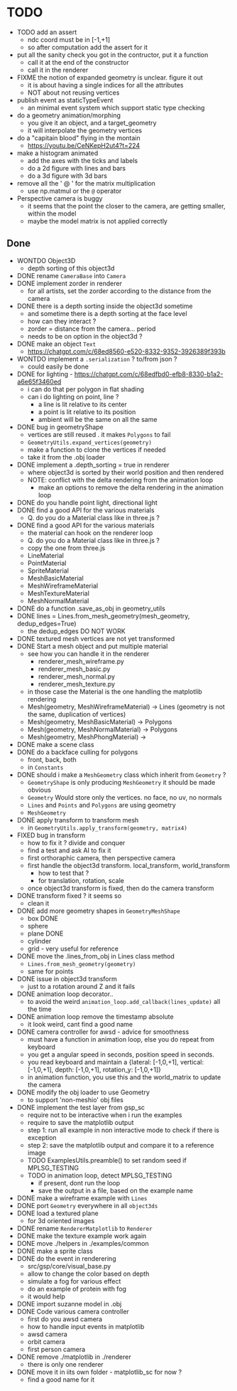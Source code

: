# TODO

- TODO add an assert
  - ndc coord must be in [-1,+1]
  - so after computation add the assert for it
- put all the sanity check you got in the contructor, put it a function
  - call it at the end of the constructor
  - call it in the renderer
- FIXME the notion of expanded geometry is unclear. figure it out
  - it is about having a single indices for all the attributes
  - NOT about not reusing vertices
- publish event as staticTypeEvent
  - an minimal event system which support static type checking
- do a geometry animation/morphing
  - you give it an object, and a target_geometry
  - it will interpolate the geometry vertices
- do a "capitain blood" flying in the montain
  - <https://youtu.be/CeNKepH2ut4?t=224>
- make a histogram animated
  - add the axes with the ticks and labels
  - do a 2d figure with lines and bars
  - do a 3d figure with 3d bars
- remove all the ' @ ' for the matrix multiplication
  - use np.matmul or the `@` operator
- Perspective camera is buggy
  - it seems that the point the closer to the camera, are getting smaller, within the model
  - maybe the model matrix is not applied correctly

## Done

- WONTDO Object3D
  - depth sorting of this object3d
- DONE rename `CameraBase` into `Camera`
- DONE implement zorder in renderer
  - for all artists, set the zorder according to the distance from the camera
- DONE there is a depth sorting inside the object3d sometime
  - and sometime there is a depth sorting at the face level
  - how can they interact ?
  - zorder = distance from the camera... period
  - needs to be on option in the object3d  ?
- DONE make an object `Text`
  - <https://chatgpt.com/c/68ed8560-e520-8332-9352-3926389f393b>
- WONTDO implement a `.serialization` ? to/from json ?
  - could easily be done
- DONE for lighting - <https://chatgpt.com/c/68edfbd0-efb8-8330-b1a2-a6e65f3460ed>
  - i can do that per polygon in flat shading
  - can i do lighting on point, line ?
    - a line is lit relative to its center
    - a point is lit relative to its position
    - ambient will be the same on all the same
- DONE bug in geometryShape
  - vertices are still reused . it makes `Polygons` to fail
  - `GeometryUtils.expand_vertices(geometry)`
  - make a function to clone the vertices if needed
  - take it from the .obj loader
- DONE implement a .depth_sorting = true in renderer
  - where object3d is sorted by their world position and then rendered
  - NOTE: conflict with the delta rendering from the animation loop
    - make an options to remove the delta rendering in the animation loop
- DONE do you handle point light, directional light
- DONE find a good API for the various materials
  - Q. do you do a Material class like in three.js ?
- DONE find a good API for the various materials
  - the material can hook on the renderer loop
  - Q. do you do a Material class like in three.js ?
  - copy the one from three.js
  - LineMaterial
  - PointMaterial
  - SpriteMaterial
  - MeshBasicMaterial
  - MeshWireframeMaterial
  - MeshTextureMaterial
  - MeshNormalMaterial
- DONE do a function .save_as_obj in geometry_utils
- DONE lines = Lines.from_mesh_geometry(mesh_geometry, dedup_edges=True)
  - the dedup_edges DO NOT WORK
- DONE textured mesh vertices are not yet transformed
- DONE Start a mesh object and put multiple material
  - see how you can handle it in the renderer
    - renderer_mesh_wireframe.py
    - renderer_mesh_basic.py
    - renderer_mesh_normal.py
    - renderer_mesh_texture.py
  - in those case the Material is the one handling the matplotlib rendering
  - Mesh(geometry, MeshWireframeMaterial) -> Lines (geometry is not the same, duplication of vertices)
  - Mesh(geometry, MeshBasicMaterial) -> Polygons
  - Mesh(geometry, MeshNormalMaterial) -> Polygons
  - Mesh(geometry, MeshPhongMaterial) ->
- DONE make a scene class
- DONE do a backface culling for polygons
  - front, back, both
  - in `Constants`
- DONE should i make a `MeshGeometry` class which inherit from `Geometry` ?
  - `GeometryShape` is only producing `MeshGeometry` it should be made obvious
  - `Geometry` Would store only the vertices. no face, no uv, no normals
  - `Lines` and `Points` and `Polygons` are using geometry
  - `MeshGeometry`
- DONE apply transform to transform mesh
  - in `GeometryUtils.apply_transform(geometry, matrix4)`
- FIXED bug in transform
  - how to fix it ? divide and conquer
  - find a test and ask AI to fix it
  - first orthoraphic camera, then perspective camera
  - first handle the object3d transform. local_transform, world_transform
    - how to test that ?
    - for translation, rotation, scale
  - once object3d transform is fixed, then do the camera transform
- DONE transform fixed ? it seems so
  - clean it
- DONE add more geometry shapes in `GeometryMeshShape`
  - box DONE
  - sphere
  - plane DONE
  - cylinder
  - grid - very useful for reference
- DONE move the .lines_from_obj in Lines class method
  - `Lines.from_mesh_geometry(geometry)`
  - same for points
- DONE issue in object3d transform
  - just to a rotation around Z and it fails
- DONE animation loop decorator..
  - to avoid the weird `animation_loop.add_callback(lines_update)` all the time
- DONE animation loop remove the timestamp absolute
  - it look weird, cant find a good name
- DONE camera controller for awsd - advice for smoothness
  - must have a function in animation loop, else you do repeat from keyboard
  - you get a angular speed in seconds, position speed in seconds.
  - you read keyboard and maintain a {lateral: [-1,0,+1], vertical: [-1,0,+1], depth: [-1,0,+1], rotation_y: [-1,0,+1]}
  - in animation function, you use this and the world_matrix to update the camera
- DONE modify the obj loader to use Geometry
  - to support 'non-meshio' obj files
- DONE implement the test layer from gsp_sc
  - require not to be interactive when i run the examples
  - require to save the matplotlib output
  - step 1: run all example in non interactive mode to check if there is exception
  - step 2: save the matplotlib output and compare it to a reference image
  - TODO ExamplesUtils.preamble() to set random seed if MPLSG_TESTING
  - TODO in animation loop, detect MPLSG_TESTING
    - if present, dont run the loop
    - save the output in a file, based on the example name
- DONE make a wireframe example with `Lines`
- DONE port `Geometry` everywhere in all `object3ds`
- DONE load a textured plane
  - for 3d oriented images
- DONE rename `RendererMatplotlib` to `Renderer`
- DONE make the texture example work again
- DONE move ./helpers in ./examples/common
- DONE make a sprite class
- DONE do the event in renderering
  - src/gsp/core/visual_base.py
  - allow to change the color based on depth
  - simulate a fog for various effect
  - do an example of protein with fog
  - it would help
- DONE import suzanne model in .obj
- DONE Code various camera controller
  - first do you awsd camera
  - how to handle input events in matplotlib
  - awsd camera
  - orbit camera
  - first person camera
- DONE remove ./matplotlib in ./renderer
  - there is only one renderer
- DONE move it in iits own folder - matplotlib_sc for now ?
  - find a good name for it
